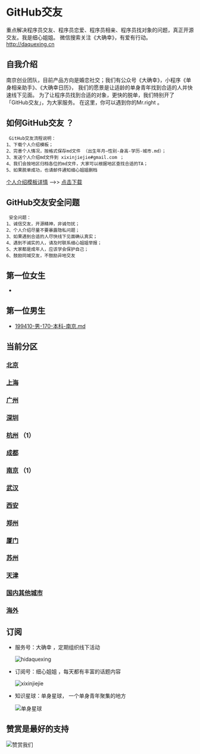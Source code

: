 # GitHub交友
重点解决程序员交友、程序员恋爱、程序员相亲、程序员找对象的问题，真正开源交友。我是细心姐姐。 微信搜索关注《大确幸》，有爱有行动。<http://daquexing.cn> 


## 自我介绍
南京创业团队，目前产品方向是婚恋社交；我们有公众号《大确幸》，小程序《单身相亲助手》、《大确幸日历》， 我们的愿景是让适龄的单身青年找到合适的人并快速线下见面。 为了让程序员找到合适的对象，更快的脱单，我们特别开了「GitHub交友」，为大家服务。 在这里，你可以遇到你的Mr.right 。

 	 
## 如何GitHub交友 ？

	 GitHub交友流程说明：
	1、下载个人介绍模板；
	2、完善个人情况，按格式保存md文件 （出生年月—性别-身高-学历-城市.md）；
	3、发送个人介绍md文件到 xixinjiejie#gmail.com ；
	4、我们会按地区归档各位的md文件，大家可以根据地区查找合适的TA；
	5、如果脱单成功，也请邮件通知细心姐姐删档

 [个人介绍模板详情](./个人介绍模板.md "下载个人介绍模板") -->>  [点击下载](./个人介绍模板.md "下载个人介绍模板") 
 
## GitHub交友安全问题 

	 安全问题：
	1、诚信交友，开源精神，非诚勿扰；
	2、个人介绍尽量不要暴露隐私问题；
	3、如果遇到合适的人尽快线下见面确认真实；
	4、遇到不诚实的人，请及时联系细心姐姐举报；
	5、大家都是成年人，应该学会保护自己；
	6、鼓励同城交友，不鼓励异地交友


## 第一位女生
* 

## 第一位男生
	
*  [199410-男-170-本科-南京.md](https://github.com/xixinjiejie/nanjing-programers/blob/master/boys/199410-%E7%94%B7-170-%E6%9C%AC%E7%A7%91-%E5%8D%97%E4%BA%AC.md)


##  当前分区
### [北京](https://github.com/xixinjiejie/beijing-programers "首都北京") 
### [上海](https://github.com/xixinjiejie/shanghai-programers "魔都上海") 
### [广州](https://github.com/xixinjiejie/guangzhou-programers "广州") 
### [深圳](https://github.com/xixinjiejie/shenzhen-programers "深圳") 
### [杭州](https://github.com/xixinjiejie/hangzhou-programers "杭州") （1）
### [成都](https://github.com/xixinjiejie/chengdu-programers "成都") 
### [南京](https://github.com/xixinjiejie/nanjing-programers "鸭都南京") （1）
### [武汉](https://github.com/xixinjiejie/wuhan-programers "武汉") 
### [西安](https://github.com/xixinjiejie/xian-programers "西安") 
### [郑州](https://github.com/xixinjiejie/zhengzhou-programers "郑州") 
### [厦门](https://github.com/xixinjiejie/xiamen-programers "厦门") 
### [苏州](https://github.com/xixinjiejie/suzhou-programers "苏州") 
### [天津](https://github.com/xixinjiejie/tianjin-programers "天津") 
### [国内其他城市](https://github.com/xixinjiejie/others-programers "国内其他城市") 
### [海外](https://github.com/xixinjiejie/overseas-programers "海外") 

## 订阅
* 服务号：大确幸  ，定期组织线下活动	
 
     ![hidaquexing](https://img.cdn.daquexing.cn/upload/20180523/05436ef1462c4d44bc4628285ddca35b.png)

* 订阅号：细心姐姐 ，每天都有丰富的话题内容

    ![xixinjiejie](https://img.cdn.daquexing.cn/upload/20180523/d7d53193b58b499398f60fb8dd5c69d6.png)

* 知识星球：单身星球， 一个单身青年聚集的地方

    ![单身星球](https://img.cdn.daquexing.cn/upload/20180523/b3fd0d20eb094e58831472a1cd636ee8.png)
    
## 赞赏是最好的支持

   ![赞赏我们](https://img.cdn.daquexing.cn/upload/20180523/55e3e1a34006458780bc690b470aa97c.png)
    
